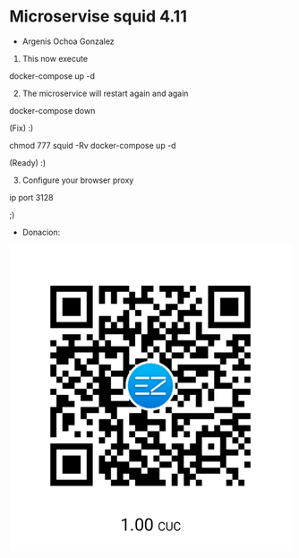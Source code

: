 # Microservise squid 4.11
* Argenis Ochoa Gonzalez

1. This now execute

docker-compose up -d

2. The microservice will restart again and again



docker-compose down

(Fix)  :)

chmod 777 squid -Rv
docker-compose up -d

(Ready)
:)

3. Configure your browser proxy

ip port 3128


;)


* Donacion:

![Donacion](../../.donacion.png)